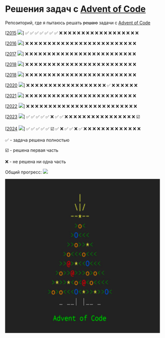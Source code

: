 # Решения задач с [Advent of Code](http://www.adventofcode.com)
Репозиторий, где я пытаюсь решать ~~решаю~~ задачи с [Advent of Code](http://www.adventofcode.com)


[[2015](2015) ![](https://geps.dev/progress/30)] ✅ ✅ ✅ ✅ ✅ ✅ ✅ ❌ ❌ ❌ ❌ ❌ ❌ ❌ ❌ ❌ ❌ ❌ ❌ ❌ ❌ ❌ ❌ ❌ ❌

[[2016](2016) ![](https://geps.dev/progress/0)] ❌ ❌ ❌ ❌ ❌ ❌ ❌ ❌ ❌ ❌ ❌ ❌ ❌ ❌ ❌ ❌ ❌ ❌ ❌ ❌ ❌ ❌ ❌ ❌ ❌

[[2017](2017) ![](https://geps.dev/progress/0)] ❌ ❌ ❌ ❌ ❌ ❌ ❌ ❌ ❌ ❌ ❌ ❌ ❌ ❌ ❌ ❌ ❌ ❌ ❌ ❌ ❌ ❌ ❌ ❌ ❌

[[2018](2018) ![](https://geps.dev/progress/0)] ❌ ❌ ❌ ❌ ❌ ❌ ❌ ❌ ❌ ❌ ❌ ❌ ❌ ❌ ❌ ❌ ❌ ❌ ❌ ❌ ❌ ❌ ❌ ❌ ❌

[[2018](2018) ![](https://geps.dev/progress/0)] ❌ ❌ ❌ ❌ ❌ ❌ ❌ ❌ ❌ ❌ ❌ ❌ ❌ ❌ ❌ ❌ ❌ ❌ ❌ ❌ ❌ ❌ ❌ ❌ ❌

[[2020](2020) ![](https://geps.dev/progress/4)] ❌ ❌ ❌ ❌ ❌ ❌ ❌ ❌ ❌ ❌ ❌ ❌ ❌ ❌ ❌ ❌ ❌ ❌ ✅ ❌ ❌ ❌ ❌ ❌ ❌

[[2021](2021) ![](https://geps.dev/progress/0)] ❌ ❌ ❌ ❌ ❌ ❌ ❌ ❌ ❌ ❌ ❌ ❌ ❌ ❌ ❌ ❌ ❌ ❌ ❌ ❌ ❌ ❌ ❌ ❌ ❌

[[2022](2022) ![](https://geps.dev/progress/0)] ❌ ❌ ❌ ❌ ❌ ❌ ❌ ❌ ❌ ❌ ❌ ❌ ❌ ❌ ❌ ❌ ❌ ❌ ❌ ❌ ❌ ❌ ❌ ❌ ❌

[[2023](2023) ![](https://geps.dev/progress/30)] ✅ ✅ ✅ ✅ ✅ ❌ ✅ ✅ ❌ ❌ ❌ ❌ ❌ ❌ ❌ ❌ ❌ ❌ ❌ ❌ ❌ ❌ ❌ ❌ ☑️

[[2024](2024) ![](https://geps.dev/progress/40)] ✅ ✅ ✅ ✅ ✅ ☑️ ✅ ❌ ✅ ✅ ❌ ✅ ❌ ❌ ❌ ❌ ❌ ❌ ❌ ❌ ❌ ❌ ❌ ❌ ❌

✅ - задача решена полностью

☑️ - решена первая часть

❌ - не решена ни одна часть

Общий прогресс: ![](https://geps.dev/progress/10)

<img src="pic.jpg" width="10000" height="500">